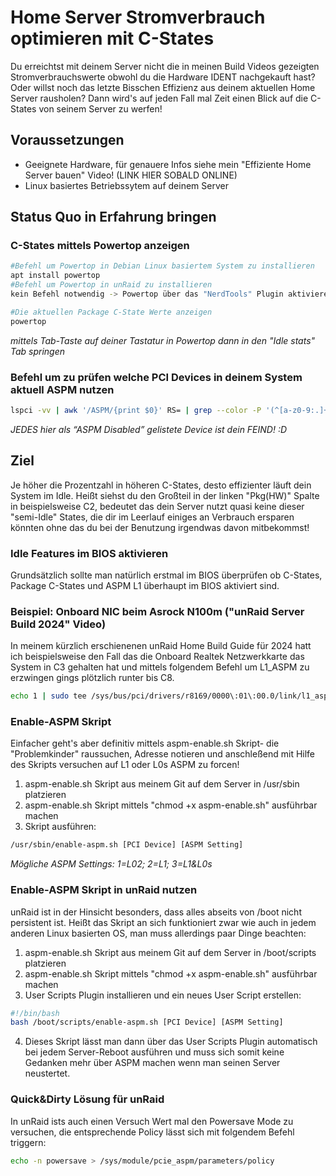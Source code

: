 # Home Server Stromverbrauch optimieren mit C-States
Du erreichtst mit deinem Server nicht die in meinen Build Videos gezeigten Stromverbrauchswerte obwohl du die Hardware IDENT nachgekauft hast? Oder willst noch das letzte Bisschen Effizienz aus deinem aktuellen Home Server rausholen? Dann wird's auf jeden Fall mal Zeit einen Blick auf die C-States von seinem Server zu werfen!

## Voraussetzungen

- Geeignete Hardware, für genauere Infos siehe mein "Effiziente Home Server bauen" Video! (LINK HIER SOBALD ONLINE)
- Linux basiertes Betriebssytem auf deinem Server

## Status Quo in Erfahrung bringen

### C-States mittels Powertop anzeigen

```bash
#Befehl um Powertop in Debian Linux basiertem System zu installieren
apt install powertop
#Befehl um Powertop in unRaid zu installieren
kein Befehl notwendig -> Powertop über das "NerdTools" Plugin aktivieren!

#Die aktuellen Package C-State Werte anzeigen
powertop
```
*mittels Tab-Taste auf deiner Tastatur in Powertop dann in den "Idle stats" Tab springen*

### Befehl um zu prüfen welche PCI Devices in deinem System aktuell ASPM nutzen

```bash
lspci -vv | awk '/ASPM/{print $0}' RS= | grep --color -P '(^[a-z0-9:.]+|ASPM )'
```

*JEDES hier als “ASPM Disabled” gelistete Device ist dein FEIND! :D*

## Ziel
Je höher die Prozentzahl in höheren C-States, desto effizienter läuft dein System im Idle. Heißt siehst du den Großteil in der linken "Pkg(HW)" Spalte in beispielsweise C2, bedeutet das dein Server nutzt quasi keine dieser "semi-Idle" States, die dir im Leerlauf einiges an Verbrauch ersparen könnten ohne das du bei der Benutzung irgendwas davon mitbekommst!

### Idle Features im BIOS aktivieren
Grundsätzlich sollte man natürlich erstmal im BIOS überprüfen ob C-States, Package C-States und ASPM L1 überhaupt im BIOS aktiviert sind.

### Beispiel: Onboard NIC beim Asrock N100m ("unRaid Server Build 2024" Video)
In meinem kürzlich erschienenen unRaid Home Build Guide für 2024 hatt ich beispielsweise den Fall das die Onboard Realtek Netzwerkkarte das System in C3 gehalten hat und mittels folgendem Befehl um L1_ASPM zu erzwingen gings plötzlich runter bis C8.
```bash
echo 1 | sudo tee /sys/bus/pci/drivers/r8169/0000\:01\:00.0/link/l1_aspm
```

### Enable-ASPM Skript
Einfacher geht's aber definitiv mittels aspm-enable.sh Skript- die "Problemkinder" raussuchen, Adresse notieren und anschleßend mit Hilfe des Skripts versuchen auf L1 oder L0s ASPM zu forcen!
1. aspm-enable.sh Skript aus meinem Git auf dem Server in /usr/sbin platzieren
2. aspm-enable.sh Skript mittels "chmod +x aspm-enable.sh" ausführbar machen
3. Skript ausführen:
```bash
/usr/sbin/enable-aspm.sh [PCI Device] [ASPM Setting]
```
*Mögliche ASPM Settings: 1=L02; 2=L1; 3=L1&L0s*

### Enable-ASPM Skript in unRaid nutzen
unRaid ist in der Hinsicht besonders, dass alles abseits von /boot nicht persistent ist. Heißt das Skript an sich funktioniert zwar wie auch in jedem anderen Linux basierten OS, man muss allerdings paar Dinge beachten:
1. aspm-enable.sh Skript aus meinem Git auf dem Server in /boot/scripts platzieren
2. aspm-enable.sh Skript mittels "chmod +x aspm-enable.sh" ausführbar machen
3. User Scripts Plugin installieren und ein neues User Script erstellen:
```bash
#!/bin/bash
bash /boot/scripts/enable-aspm.sh [PCI Device] [ASPM Setting]
```
4. Dieses Skript lässt man dann über das User Scripts Plugin automatisch bei jedem Server-Reboot ausführen und muss sich somit keine Gedanken mehr über ASPM machen wenn man seinen Server neustertet.

### Quick&Dirty Lösung für unRaid
In unRaid ists auch einen Versuch Wert mal den Powersave Mode zu versuchen, die entsprechende Policy lässt sich mit folgendem Befehl triggern:
```bash
echo -n powersave > /sys/module/pcie_aspm/parameters/policy
```
